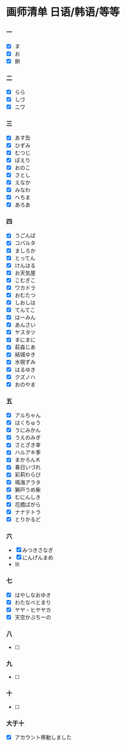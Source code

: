 # 画师清单 日语/韩语/等等
### 一
- [x] ま
- [x] お
- [x] 餠
### 二
- [x] らら
- [x] しづ
- [x] ニワ
### 三
- [x] あす缶
- [x] ひずみ
- [x] むつじ
- [x] ぽえり
- [x] おのこ
- [x] さとし
- [x] えなか
- [x] みなわ
- [x] へちま
- [x] あろあ
### 四
- [x] うごんば
- [x] コバルタ
- [x] ましろか
- [x] とってん
- [x] けんはる
- [x] お天気屋
- [x] こむぎこ
- [x] ワカドラ
- [x] おむたつ
- [x] しおしは
- [x] てんてこ
- [x] はーみん
- [x] あんさい
- [x] ヤスタツ
- [x] まにまに
- [x] 萩森じあ
- [x] 結城ゆき
- [x] 水視ずみ
- [x] はるゆき
- [x] クズノハ
- [x] おのやま
### 五
- [x] アルちゃん
- [x] はくちゅう
- [x] うにみかん
- [x] うえのみぎ
- [x] さとざき幸
- [x] ハルアキ季
- [x] まかろんＫ
- [x] 春日いづれ
- [x] 彩莉わらび
- [x] 鳴海アラタ
- [x] 獅戸うめ柴
- [x] むにんしき
- [x] 花橋ばがら
- [x] ナナテトラ
- [x] とりかるど
### 六
- [x] みつきさなぎ
- [x] にんげんまめ
- [x] 
### 七
- [x] はやしなおゆき
- [x] わたなべとまり
- [x] ヤヤ・ヒヤヤカ
- [x] 天空かぷちーの
### 八
- [ ]
### 九
- [ ]
### 十
- [ ]
### 大于十
- [x] アカウント移動しました